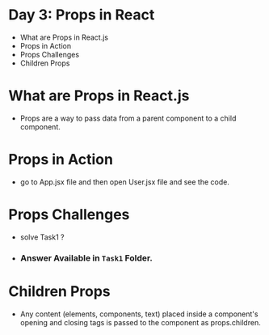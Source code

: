 # Day 3: Props in React

- What are Props in React.js
- Props in Action
- Props Challenges
- Children Props

# What are Props in React.js

- Props are a way to pass data from a parent component to a child component.

# Props in Action

- go to App.jsx file and then open User.jsx file and see the code.

# Props Challenges

- solve Task1 ?
- ### Answer Available in `Task1` Folder.

# Children Props

- Any content (elements, components, text) placed inside a component's opening and closing tags is passed to the component as props.children.

